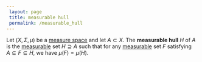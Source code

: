```yaml
---
 layout: page
 title: measurable hull
 permalink: /measurable_hull
---
```

Let $(X,\Sigma, \mu)$ be a [measure space](https://defsmath.github.io/DefsMath/measure_space) and let $A \subset X$. The **measurable hull** $H$ of $A$ is the [measurable](https://defsmath.github.io/DefsMath/measurable) set $H\supseteq A$ such that for any [measurable](https://defsmath.github.io/DefsMath/measurable) set $F$ satisfying $A\subseteq F\subseteq H$, we have $\mu(F) = \mu(H)$.

